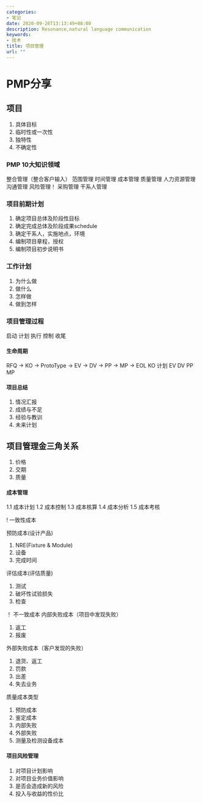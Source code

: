 ```yaml
---
categories:
- 笔记
date: 2020-09-26T13:13:49+08:00
description: Resonance,natural language communication
keywords:
- 技术
title: 项目管理
url: ""
---
```


# PMP分享

## 项目

1. 具体目标
1. 临时性或一次性
1. 独特性
1. 不确定性


### PMP 10大知识领域
整合管理（整合客户输入） 
范围管理 
时间管理 
成本管理 
质量管理 
人力资源管理 
沟通管理 
风险管理！ 
采购管理 
干系人管理 

### 项目前期计划
1. 确定项目总体及阶段性目标
1. 确定完成总体及阶段成果schedule
1. 确定干系人，实施地点，环境
1. 编制项目章程，授权
1. 编制项目初步说明书

### 工作计划

1. 为什么做
1. 做什么
1. 怎样做
1. 做到怎样

### 项目管理过程

启动 计划 执行 控制 收尾

#### 生命周期
RFQ -> KO -> ProtoType -> EV -> DV -> PP -> MP -> EOL
KO 计划 EV DV PP MP

#### 项目总结
1. 情况汇报
1. 成绩与不足
1. 经验与教训
1. 未来计划

## 项目管理金三角关系

1. 价格 
1. 交期
1. 质量

#### 成本管理
 1.1 成本计划
 1.2 成本控制
 1.3 成本核算
 1.4 成本分析
 1.5 成本考核

! 一致性成本 

预防成本(设计产品)
1. NRE(Fixture & Module)
1. 设备
1. 完成时间

评估成本(评估质量)
1. 测试
1. 破坏性试验损失
1. 检查

！ 不一致成本
内部失败成本（项目中发现失败）
1. 返工
1. 报废

外部失败成本（客户发现的失败）
1. 退货、返工
1. 罚款
1. 出差
1. 失去业务

质量成本类型
1. 预防成本
1. 鉴定成本
1. 内部失败
1. 外部失败
1. 测量及检测设备成本


#### 项目风险管理
1. 对项目计划影响
1. 对项目业务价值影响
1. 是否会造成新的风险
1. 投入与收益的性价比